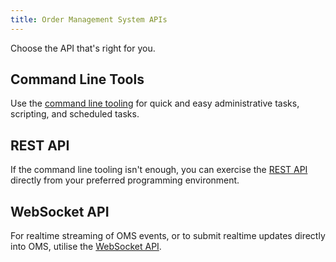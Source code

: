 ```yaml
---
title: Order Management System APIs
---
```


Choose the API that's right for you.

## Command Line Tools

Use the [command line tooling](./cli/) for quick and easy administrative tasks, scripting, and scheduled tasks.

## REST API

If the command line tooling isn't enough, you can exercise the [REST API](./rest/) directly from your preferred programming environment.

## WebSocket API

For realtime streaming of OMS events, or to submit realtime updates directly into OMS, utilise the [WebSocket API](./ws/).
